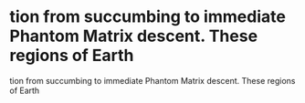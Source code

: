# tion from succumbing to immediate Phantom Matrix descent. These regions of Earth

tion from succumbing to immediate Phantom Matrix descent. These regions of Earth